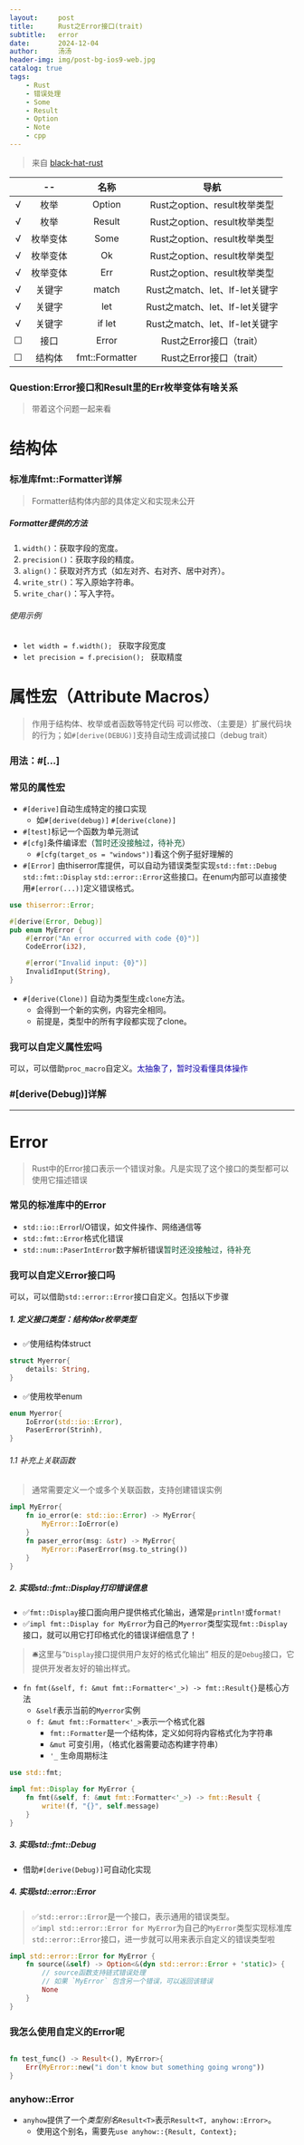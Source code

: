 ```yaml
---
layout:     post
title:      Rust之Error接口(trait)
subtitle:   error
date:       2024-12-04
author:     汤汤
header-img: img/post-bg-ios9-web.jpg
catalog: true
tags:
    - Rust
    - 错误处理
    - Some
    - Result
    - Option
    - Note
    - cpp
---
```

> 来自 [black-hat-rust](https://github.com/skerkour/black-hat-rust) 

|   |--  |名称|导航|
|:-:|:-----:|:--------------:|:---:|
|√  |枚举    |Option|Rust之option、result枚举类型|
|√  |枚举    |Result|Rust之option、result枚举类型|
|√  |枚举变体|Some  |Rust之option、result枚举类型|
|√  |枚举变体|Ok    |Rust之option、result枚举类型|
|√  |枚举变体|Err   |Rust之option、result枚举类型|
|√  |关键字  |match |Rust之match、let、lf-let关键字|
|√  |关键字  |let   |Rust之match、let、lf-let关键字|
|√  |关键字  |if let|Rust之match、let、lf-let关键字|
|☐ |接口    |Error |Rust之Error接口（trait）|
|☐ |结构体  |fmt::Formatter|Rust之Error接口（trait）|

### Question:Error接口和Result里的Err枚举变体有啥关系
> 带着这个问题一起来看  

# 结构体
### 标准库fmt::Formatter详解
> Formatter结构体内部的具体定义和实现未公开  
##### Formatter提供的方法
1. `width()`：获取字段的宽度。
2. `precision()`：获取字段的精度。
3. `align()`：获取对齐方式（如左对齐、右对齐、居中对齐）。
4. `write_str()`：写入原始字符串。
5. `write_char()`：写入字符。
###### 使用示例
+ `let width = f.width(); ` 获取字段宽度
+ `let precision = f.precision(); ` 获取精度

# 属性宏（Attribute Macros）
> 作用于结构体、枚举或者函数等特定代码
> 可以修改、（主要是）扩展代码块的行为；如`#[derive(DEBUG)]`支持自动生成调试接口（debug trait）
### 用法：#[...]
### 常见的属性宏
+ `#[derive]`自动生成特定的接口实现
    + 如`#[derive(debug)]` `#[derive(clone)]`
+ ️`#[test]`标记一个函数为单元测试
+ `#[cfg]`条件编译宏（<font color="#0F5733">暂时还没接触过，待补充</font>）
    + `#[cfg(target_os = "windows")]`看这个例子挺好理解的
+ `#[Error]` 由thiserror库提供，可以自动为错误类型实现`std::fmt::Debug` `std::fmt::Display` `std::error::Error`这些接口。在enum内部可以直接使用`#[error(...)]`定义错误格式。 

```rust
use thiserror::Error;

#[derive(Error, Debug)]
pub enum MyError {
    #[error("An error occurred with code {0}")]
    CodeError(i32),

    #[error("Invalid input: {0}")]
    InvalidInput(String),
}
```

+ `#[derive(Clone)]` 自动为类型生成`clone`方法。
  + 会得到一个新的实例，内容完全相同。
  + 前提是，类型中的所有字段都实现了clone。

### 我可以自定义属性宏吗
可以，可以借助`proc_macro`自定义。<font color="#0F00aa">太抽象了，暂时没看懂具体操作</font>

### #[derive(Debug)]详解



---
# 

# Error
> Rust中的Error接口表示一个错误对象。凡是实现了这个接口的类型都可以使用它描述错误

### 常见的标准库中的Error
+ `std::io::Error`I/O错误，如文件操作、网络通信等
+ `std::fmt::Error`格式化错误
+ `std::num::PaserIntError`数字解析错误<font color="#0F5733">暂时还没接触过，待补充</font>

### 我可以自定义Error接口吗
可以，可以借助`std::error::Error`接口自定义。包括以下步骤

##### 1. 定义接口类型：结构体or枚举类型
+ ✅使用结构体struct

```rust
struct Myerror{
    details: String,
}
```
+ ✅使用枚举enum

```rust
enum Myerror{
    IoError(std::io::Error),
    PaserError(Strinh),
}
```
###### 1.1 补充上关联函数
> 通常需要定义一个或多个关联函数，支持创建错误实例

```rust
impl MyError{
    fn io_error(e: std::io::Error) -> MyError{
        MyError::IoError(e)
    }
    fn paser_error(msg: &str) -> MyError{
        MyError::PaserError(msg.to_string())
    }
}
```

##### 2. 实现std::fmt::Display打印错误信息
+ ✅`fmt::Display`接口面向用户提供格式化输出，通常是`println!`或`format!`
+ ✅`impl fmt::Display for MyError`为自己的`Myerror`类型实现`fmt::Display`接口，就可以用它打印格式化的错误详细信息了！  

> 🛎️这里与“`Display`接口提供用户友好的格式化输出” 相反的是`Debug`接口，它提供开发者友好的输出样式。

+ `fn fmt(&self, f: &mut fmt::Formatter<'_>) -> fmt::Result{}`是核心方法
    + `&self`表示当前的`Myerror`实例
    + `f: &mut fmt::Formatter<'_>`表示一个格式化器
        + `fmt::Formatter`是一个结构体，定义如何将内容格式化为字符串
        + `&mut` 可变引用，（格式化器需要动态构建字符串）
        + `'_` 生命周期标注

```rust
use std::fmt;

impl fmt::Display for MyError {
    fn fmt(&self, f: &mut fmt::Formatter<'_>) -> fmt::Result {
        write!(f, "{}", self.message)
    }
}

```
##### 3. 实现std::fmt::Debug
+ 借助`#[derive(Debug)]`可自动化实现

##### 4. 实现std::error::Error
> ✅`std::error::Error`是一个接口，表示通用的错误类型。  
> ✅`impl std::error::Error for MyError`为自己的`MyError`类型实现标准库`std::error::Error`接口，进一步就可以用来表示自定义的错误类型啦

```rust
impl std::error::Error for MyError {
    fn source(&self) -> Option<&(dyn std::error::Error + 'static)> {
        // source函数支持链式错误处理
        // 如果 `MyError` 包含另一个错误，可以返回该错误
        None
    }
}
```

### 我怎么使用自定义的Error呢
```rust

fn test_func() -> Result<(), MyError>{
    Err(MyError::new("i don't know but something going wrong"))
}
```

### anyhow::Error
+ `anyhow`提供了一个*类型别名*`Result<T>`表示`Result<T, anyhow::Error>`。
    + 使用这个别名，需要先`use anyhow::{Result, Context};`